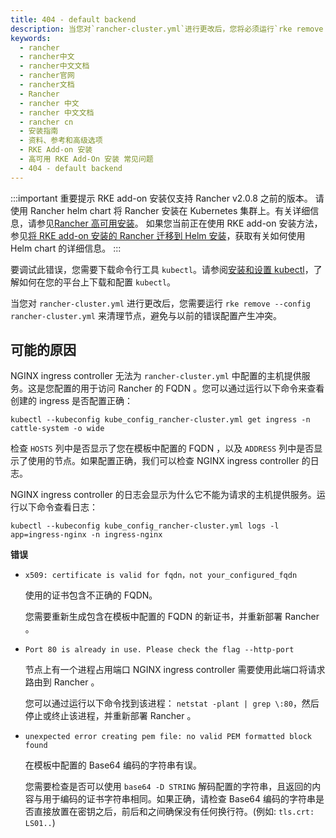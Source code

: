```yaml
---
title: 404 - default backend
description: 当您对`rancher-cluster.yml`进行更改后，您将必须运行`rke remove --config rancher-cluster.yml`来清理节点，避免与以前的错误配置冲突。
keywords:
  - rancher
  - rancher中文
  - rancher中文文档
  - rancher官网
  - rancher文档
  - Rancher
  - rancher 中文
  - rancher 中文文档
  - rancher cn
  - 安装指南
  - 资料、参考和高级选项
  - RKE Add-on 安装
  - 高可用 RKE Add-On 安装 常见问题
  - 404 - default backend
---
```


:::important 重要提示
RKE add-on 安装仅支持 Rancher v2.0.8 之前的版本。
请使用 Rancher helm chart 将 Rancher 安装在 Kubernetes 集群上。有关详细信息，请参见[Rancher 高可用安装](/docs/rancher2.5/installation_new/install-rancher-on-k8s/_index)。
如果您当前正在使用 RKE add-on 安装方法，参见[将 RKE add-on 安装的 Rancher 迁移到 Helm 安装](/docs/rancher2.5/installation_new/install-rancher-on-k8s/upgrades/migrating-from-rke-add-on/_index)，获取有关如何使用 Helm chart 的详细信息。
:::

要调试此错误，您需要下载命令行工具 `kubectl`。请参阅[安装和设置 kubectl](https://kubernetes.io/docs/tasks/tools/install-kubectl/)，了解如何在您的平台上下载和配置 `kubectl`。

当您对 `rancher-cluster.yml` 进行更改后，您需要运行 `rke remove --config rancher-cluster.yml` 来清理节点，避免与以前的错误配置产生冲突。

## 可能的原因

NGINX ingress controller 无法为 `rancher-cluster.yml` 中配置的主机提供服务。这是您配置的用于访问 Rancher 的 FQDN 。您可以通过运行以下命令来查看创建的 ingress 是否配置正确：

```
kubectl --kubeconfig kube_config_rancher-cluster.yml get ingress -n cattle-system -o wide
```

检查 `HOSTS` 列中是否显示了您在模板中配置的 FQDN ，以及 `ADDRESS` 列中是否显示了使用的节点。如果配置正确，我们可以检查 NGINX ingress controller 的日志。

NGINX ingress controller 的日志会显示为什么它不能为请求的主机提供服务。运行以下命令查看日志：

```
kubectl --kubeconfig kube_config_rancher-cluster.yml logs -l app=ingress-nginx -n ingress-nginx
```

**错误**

- `x509: certificate is valid for fqdn，not your_configured_fqdn`

  使用的证书包含不正确的 FQDN。

  您需要重新生成包含在模板中配置的 FQDN 的新证书，并重新部署 Rancher 。

- `Port 80 is already in use. Please check the flag --http-port`

  节点上有一个进程占用端口 NGINX ingress controller 需要使用此端口将请求路由到 Rancher 。

  您可以通过运行以下命令找到该进程： `netstat -plant | grep \:80`，然后停止或终止该进程，并重新部署 Rancher 。

- `unexpected error creating pem file: no valid PEM formatted block found`

  在模板中配置的 Base64 编码的字符串有误。

  您需要检查是否可以使用 `base64 -D STRING` 解码配置的字符串，且返回的内容与用于编码的证书字符串相同。如果正确，请检查 Base64 编码的字符串是否直接放置在密钥之后，前后和之间确保没有任何换行符。(例如: `tls.crt: LS01..`)
